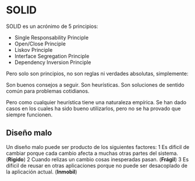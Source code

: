 # SOLID
SOLID es un acrónimo de 5 principios:

- Single Responsability Principle
- Open/Close Principle
- Liskov Principle
- Interface Segregation Principle
- Dependency Inversion Principle

Pero solo son principios, no son reglas ni verdades absolutas, simplemente:

Son buenos consejos a seguir.
Son heurísticas.
Son soluciones de sentido común para problemas cotidianos.


Pero como cualquier heurística tiene una naturaleza empírica. Se han dado casos
en los cuales ha sido bueno utilizarlos, pero no se ha provado que siempre funcionen.


## Diseño malo
Un diseño malo puede ser producto de los siguientes factores:
1 Es dificil de cambiar porque cada cambio afecta a muchas otras partes del sistema. (**Rigido**)
2 Cuando relizas  un cambio cosas inesperadas pasan. (**Frágil**)
3 Es difícil de reusar en otras aplicaciones porque no puede ser desacoplado de la aplicación actual. (**Inmobil**)
